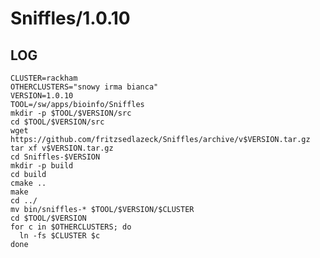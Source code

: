 Sniffles/1.0.10
===============

LOG
---

    CLUSTER=rackham
    OTHERCLUSTERS="snowy irma bianca"
    VERSION=1.0.10
    TOOL=/sw/apps/bioinfo/Sniffles
    mkdir -p $TOOL/$VERSION/src
    cd $TOOL/$VERSION/src
    wget https://github.com/fritzsedlazeck/Sniffles/archive/v$VERSION.tar.gz
    tar xf v$VERSION.tar.gz
    cd Sniffles-$VERSION
    mkdir -p build
    cd build
    cmake ..
    make
    cd ../
    mv bin/sniffles-* $TOOL/$VERSION/$CLUSTER
    cd $TOOL/$VERSION
    for c in $OTHERCLUSTERS; do
      ln -fs $CLUSTER $c
    done
